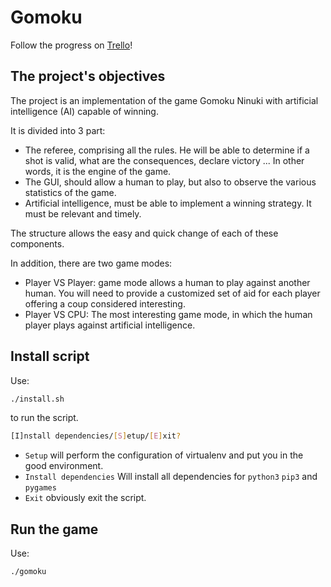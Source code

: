 # Gomoku

Follow the progress on [Trello](https://trello.com/b/e5nu9jE7)!

## The project's objectives

The project is an implementation of the game Gomoku Ninuki with artificial intelligence (AI) capable of winning.

It is divided into 3 part:

- The referee, comprising all the rules. He will be able to determine if a shot is valid, what are the consequences, declare victory ... In other words, it is the engine of the game.
- The GUI, should allow a human to play, but also to observe the various statistics of the game.
- Artificial intelligence, must be able to implement a winning strategy. It must be relevant and timely.

The structure allows the easy and quick change of each of these components.

In addition, there are two game modes:

- Player VS Player: game mode allows a human to play against another human. You will need to provide a customized set of aid for each player offering a coup considered interesting.
- Player VS CPU: The most interesting game mode, in which the human player plays against artificial intelligence.

## Install script

Use:

```bash
./install.sh
```

to run the script.

```bash
[I]nstall dependencies/[S]etup/[E]xit?
```

- `Setup` will perform the configuration of virtualenv and put you in the good environment.
- `Install dependencies` Will install all dependencies for `python3` `pip3` and `pygames`
- `Exit` obviously exit the script.

## Run the game

Use:

```bash
./gomoku
```
